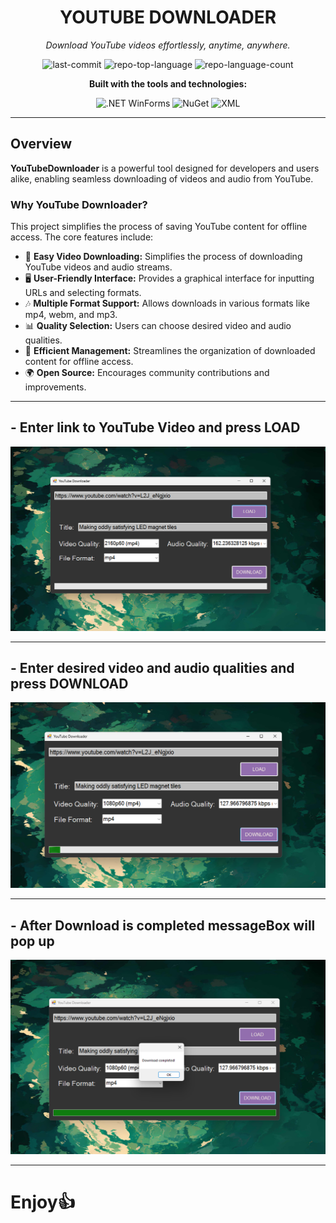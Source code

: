 <div align="center">

# YOUTUBE DOWNLOADER

*Download YouTube videos effortlessly, anytime, anywhere.*

![last-commit](https://img.shields.io/github/last-commit/Mxtiv/YouTubeDownloader?style=flat&logo=git&logoColor=white&color=0080ff)
![repo-top-language](https://img.shields.io/github/languages/top/Mxtiv/YouTubeDownloader?style=flat&color=0080ff)
![repo-language-count](https://img.shields.io/github/languages/count/Mxtiv/YouTubeDownloader?style=flat&color=0080ff)

**Built with the tools and technologies:**

![.NET WinForms](https://img.shields.io/badge/.NET-Windows%20Forms-512BD4?style=flat&logo=windows&logoColor=white)
![NuGet](https://img.shields.io/badge/NuGet-004880.svg?style=flat&logo=NuGet&logoColor=white)
![XML](https://img.shields.io/badge/XML-005FAD.svg?style=flat&logo=XML&logoColor=white)

</div>

---

## Overview

**YouTubeDownloader** is a powerful tool designed for developers and users alike, enabling seamless downloading of videos and audio from YouTube.

### Why YouTube Downloader?

This project simplifies the process of saving YouTube content for offline access. The core features include:

- 🎥 **Easy Video Downloading:** Simplifies the process of downloading YouTube videos and audio streams.
- 🖥️ **User-Friendly Interface:** Provides a graphical interface for inputting URLs and selecting formats.
- 🎶 **Multiple Format Support:** Allows downloads in various formats like mp4, webm, and mp3.
- 📊 **Quality Selection:** Users can choose desired video and audio qualities.
- 📂 **Efficient Management:** Streamlines the organization of downloaded content for offline access.
- 🌍 **Open Source:** Encourages community contributions and improvements.

---
## - Enter link to YouTube Video and press LOAD
![Screenshot](Preview%20after%20load%20btn.png)

---

## - Enter desired video and audio qualities and press DOWNLOAD
![Screenshot](Preview%20after%20download%20btn.png)

---

## - After Download is completed messageBox will pop up
![Screenshot](Preview%20after%20completed%20download.png)

---

# Enjoy👍
